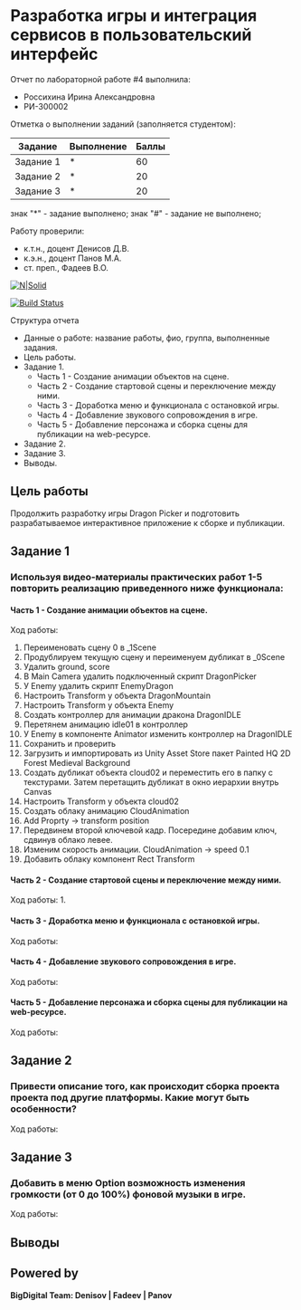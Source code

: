 # Разработка игры и интеграция сервисов в пользовательский интерфейс
Отчет по лабораторной работе #4 выполнила:
- Россихина Ирина Александровна
- РИ-300002

Отметка о выполнении заданий (заполняется студентом):

| Задание | Выполнение | Баллы |
| ------ | ------ | ------ |
| Задание 1 | * | 60 |
| Задание 2 | * | 20 |
| Задание 3 | * | 20 |

знак "*" - задание выполнено; знак "#" - задание не выполнено;

Работу проверили:
- к.т.н., доцент Денисов Д.В.
- к.э.н., доцент Панов М.А.
- ст. преп., Фадеев В.О.

[![N|Solid](https://cldup.com/dTxpPi9lDf.thumb.png)](https://nodesource.com/products/nsolid)

[![Build Status](https://travis-ci.org/joemccann/dillinger.svg?branch=master)](https://travis-ci.org/joemccann/dillinger)

Структура отчета

- Данные о работе: название работы, фио, группа, выполненные задания.
- Цель работы.
- Задание 1.
  - Часть 1 - Создание анимации объектов на сцене.
  - Часть 2 - Создание стартовой сцены и переключение между ними.
  - Часть 3 - Доработка меню и функционала с остановкой игры.
  - Часть 4 - Добавление звукового сопровождения в игре.
  - Часть 5 - Добавление персонажа и сборка сцены для публикации на web-ресурсе.
- Задание 2.
- Задание 3.
- Выводы.

## Цель работы
Продолжить разработку игры Dragon Picker и подготовить разрабатываемое интерактивное приложение к сборке и публикации.

## Задание 1
### Используя видео-материалы практических работ 1-5 повторить реализацию приведенного ниже функционала:
#### Часть 1 - Создание анимации объектов на сцене.
Ход работы:
1. Переименовать сцену 0 в _1Scene
2. Продублируем текущую сцену и переименуем дубликат в _0Scene
3. Удалить ground, score
4. В Main Camera удалить подключенный скрипт DragonPicker
5. У Enemy удалить скрипт EnemyDragon
6. Настроить Transform у объекта DragonMountain
7. Настроить Transform у объекта Enemy
8. Создать контроллер для анимации дракона DragonIDLE
9. Перетянем анимацию idle01 в контроллер
10. У Enemy в компоненте Animator изменить контроллер на DragonIDLE
11. Сохранить и проверить
12. Загрузить и импортировать из Unity Asset Store пакет Painted HQ 2D Forest Medieval Background
13. Создать дубликат объекта cloud02 и переместить его в папку с текстурами. Затем перетащить дубликат в окно иерархии внутрь Canvas
14. Настроить Transform у объекта cloud02
15. Создать облаку анимацию CloudAnimation
16. Add Proprty -> transform position
17. Передвинем второй ключевой кадр. Посередине добавим ключ, сдвинув облако левее.
18. Изменим скорость анимации. CloudAnimation -> speed 0.1
19. Добавить облаку компонент Rect Transform


#### Часть 2 - Создание стартовой сцены и переключение между ними.
Ход работы:
1.

#### Часть 3 - Доработка меню и функционала с остановкой игры.
Ход работы:


#### Часть 4 - Добавление звукового сопровождения в игре.
Ход работы:


#### Часть 5 - Добавление персонажа и сборка сцены для публикации на web-ресурсе.
Ход работы:



## Задание 2
### Привести описание того, как происходит сборка проекта проекта под другие платформы. Какие могут быть особенности?
Ход работы:






## Задание 3
### Добавить в меню Option возможность изменения громкости (от 0 до 100%) фоновой музыки в игре.
Ход работы:


 
## Выводы




## Powered by

**BigDigital Team: Denisov | Fadeev | Panov**
